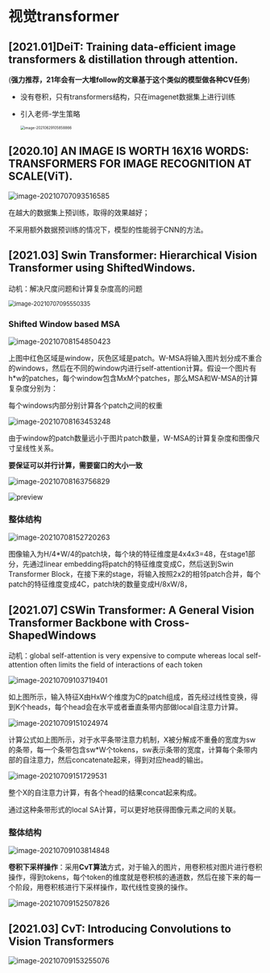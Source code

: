 # 视觉transformer

## [2021.01]DeiT: Training data-efficient image transformers & distillation through attention. 

(**强力推荐，21年会有一大堆follow的文章基于这个类似的模型做各种CV任务**)

- 没有卷积，只有transformers结构，只在imagenet数据集上进行训练

- 引入老师-学生策略

  <img src="https://raw.githubusercontent.com/haodongze/markdown4zhihu/master/Data/视觉transformer论文笔记/image-20210629105858866.png" alt="image-20210629105858866" style="zoom:50%;" />

## [2020.10] AN IMAGE IS WORTH 16X16 WORDS: TRANSFORMERS FOR IMAGE RECOGNITION AT SCALE(ViT). 

![image-20210707093516585](https://raw.githubusercontent.com/haodongze/markdown4zhihu/master/Data/视觉transformer论文笔记/image-20210707093516585.png)

在越大的数据集上预训练，取得的效果越好；

不采用额外数据预训练的情况下，模型的性能弱于CNN的方法。

## [2021.03] Swin Transformer: Hierarchical Vision Transformer using ShiftedWindows.

动机：解决尺度问题和计算复杂度高的问题

<img src="https://raw.githubusercontent.com/haodongze/markdown4zhihu/master/Data/视觉transformer论文笔记/image-20210707095550335.png" alt="image-20210707095550335" style="zoom: 80%;" />

### Shifted Window based MSA

![image-20210708154850423](https://raw.githubusercontent.com/haodongze/markdown4zhihu/master/Data/视觉transformer论文笔记/image-20210708154850423.png)

上图中红色区域是window，灰色区域是patch。W-MSA将输入图片划分成不重合的windows，然后在不同的window内进行self-attention计算。假设一个图片有h*w的patches，每个window包含MxM个patches，那么MSA和W-MSA的计算复杂度分别为：

每个windows内部分别计算各个patch之间的权重

![image-20210708163453248](https://raw.githubusercontent.com/haodongze/markdown4zhihu/master/Data/视觉transformer论文笔记/image-20210708163453248.png)

由于window的patch数量远小于图片patch数量，W-MSA的计算复杂度和图像尺寸呈线性关系。

**要保证可以并行计算，需要窗口的大小一致**

![image-20210708163756829](https://raw.githubusercontent.com/haodongze/markdown4zhihu/master/Data/视觉transformer论文笔记/image-20210708163756829.png)

![preview](https://raw.githubusercontent.com/haodongze/markdown4zhihu/master/Data/视觉transformer论文笔记/v2-0fc6b9b6753a5416f6cf3d7361c967d1_r.jpg)

### 整体结构

![image-20210708152720263](https://raw.githubusercontent.com/haodongze/markdown4zhihu/master/Data/视觉transformer论文笔记/image-20210708152720263.png)

图像输入为H/4*W/4的patch块，每个块的特征维度是4x4x3=48，在stage1部分，先通过linear embedding将patch的特征维度变成C，然后送到Swin Transformer Block，在接下来的stage，将输入按照2x2的相邻patch合并，每个patch的特征维度变成4C，patch块的数量变成H/8xW/8，

## [2021.07] CSWin Transformer: A General Vision Transformer Backbone with Cross-ShapedWindows
动机：global self-attention is very expensive to compute whereas local self-attention often limits the field of interactions of each token

![image-20210709103719401](https://raw.githubusercontent.com/haodongze/markdown4zhihu/master/Data/视觉transformer论文笔记/image-20210709103719401.png)

如上图所示，输入特征X由HxW个维度为C的patch组成，首先经过线性变换，得到K个heads，每个head会在水平或者垂直条带内部做local自注意力计算。

![image-20210709151024974](https://raw.githubusercontent.com/haodongze/markdown4zhihu/master/Data/视觉transformer论文笔记/image-20210709151024974.png)

计算公式如上图所示，对于水平条带注意力机制，X被分解成不重叠的宽度为sw的条带，每一个条带包含sw*W个tokens，sw表示条带的宽度，计算每个条带内部的自注意力，然后concatenate起来，得到对应head的输出。

![image-20210709151729531](https://raw.githubusercontent.com/haodongze/markdown4zhihu/master/Data/视觉transformer论文笔记/image-20210709151729531.png)

整个X的自注意力计算，有各个head的结果concat起来构成。

通过这种条带形式的local SA计算，可以更好地获得图像元素之间的关联。

### 整体结构

![image-20210709103814848](https://raw.githubusercontent.com/haodongze/markdown4zhihu/master/Data/视觉transformer论文笔记/image-20210709103814848.png)

**卷积下采样操作**：采用**CvT算法**方式，对于输入的图片，用卷积核对图片进行卷积操作，得到tokens，每个token的维度就是卷积核的通道数，然后在接下来的每一个阶段，用卷积核进行下采样操作，取代线性变换的操作。

![image-20210709152507826](https://raw.githubusercontent.com/haodongze/markdown4zhihu/master/Data/视觉transformer论文笔记/image-20210709152507826.png)

## [2021.03] CvT: Introducing Convolutions to Vision Transformers

![image-20210709153255076](https://raw.githubusercontent.com/haodongze/markdown4zhihu/master/Data/视觉transformer论文笔记/image-20210709153255076.png)



























